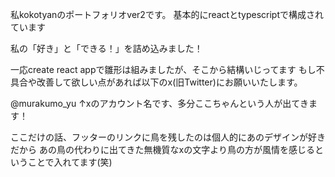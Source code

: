 私kokotyanのポートフォリオver2です。
基本的にreactとtypescriptで構成されています

私の「好き」と「できる！」を詰め込みました！

一応create react appで雛形は組みましたが、そこから結構いじってます
もし不具合や改善して欲しい点があれば以下のx(旧Twitter)にお願いいたします。

@murakumo_yu
↑xのアカウント名です、多分ここちゃんという人が出てきます！

ここだけの話、フッターのリンクに鳥を残したのは個人的にあのデザインが好きだから
あの鳥の代わりに出てきた無機質なxの文字より鳥の方が風情を感じるということで入れてます(笑)


